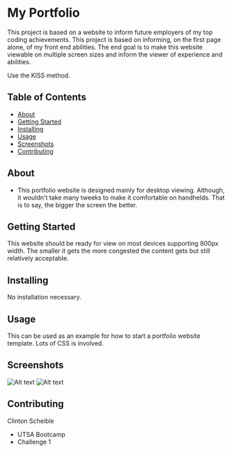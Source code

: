 
# My Portfolio

This project is based on a website to inform future employers of my top coding achievements. 
This project is based on informing, on the first page alone, of my front end abilities.
The end goal is to make this website viewable on multiple screen sizes and inform the viewer of experience and abilities. 

Use the KISS method.

## Table of Contents

- [About](#about)
- [Getting Started](#getting_started)
- [Installing](#installing)
- [Usage](#usage)
- [Screenshots](#screenshots)
- [Contributing](#contributing)

## About

 - This portfolio website is designed mainly for desktop viewing. Although, it wouldn't take many tweeks to make it comfortable on handhelds. That is to say, the bigger the screen the better.

## Getting Started

This website should be ready for view on most devices supporting 800px width. The smaller it gets the more congested the content gets but still relatively acceptable.

## Installing

No installation necessary.

## Usage

This can be used as an example for how to start a portfolio website template. Lots of CSS is involved.

## Screenshots

![Alt text](screenshot.png)
![Alt text](screenshot2.png)


## Contributing

Clinton Scheible
- UTSA Bootcamp
- Challenge 1